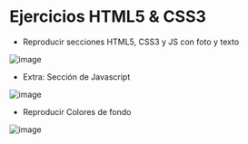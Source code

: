 # Ejercicios HTML5 & CSS3

- Reproducir secciones HTML5, CSS3 y JS con foto y texto
   
![image](https://github.com/luispardosuarez/HTML5-CSS3-exercises/assets/144243096/f829d815-65ef-4d98-a36d-dbcd29e8bcf8)


- Extra: Sección de Javascript

![image](https://github.com/luispardosuarez/HTML5-CSS3-exercises/assets/144243096/713ef9e6-3096-4100-b296-8439f8588dd2)


- Reproducir Colores de fondo

![image](https://github.com/luispardosuarez/HTML5-CSS3-exercises/assets/144243096/e455c29a-14af-4159-82fe-64c698b17242)
